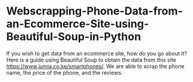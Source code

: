 # Webscrapping-Phone-Data-from-an-Ecommerce-Site-using-Beautiful-Soup-in-Python
If you wish to get data from an ecommerce site, how do you go about it?
Here is a guide using Beautiful Soup to obtain the data from this site https://www.jumia.co.ke/smartphones/. We are able to scrap the phone name, the price of the phone, and the reviews.
